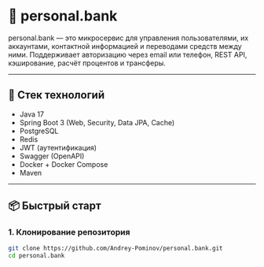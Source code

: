 # 🏦 personal.bank

personal.bank — это микросервис для управления пользователями, их аккаунтами, контактной информацией и переводами средств между ними. Поддерживает авторизацию через email или телефон, REST API, кэширование, расчёт процентов и трансферы.

---

## 🚀 Стек технологий

- Java 17
- Spring Boot 3 (Web, Security, Data JPA, Cache)
- PostgreSQL
- Redis
- JWT (аутентификация)
- Swagger (OpenAPI)
- Docker + Docker Compose
- Maven

---

## 📦 Быстрый старт

### 1. Клонирование репозитория

```bash
git clone https://github.com/Andrey-Pominov/personal.bank.git
cd personal.bank
